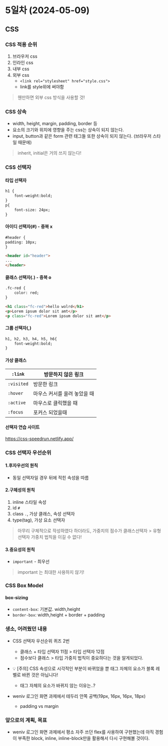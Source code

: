 # 5일차 (2024-05-09)

## CSS

### CSS 적용 순위
1. 브라우저 css
2. 인라인 css
3. 내부 css
4. 외부 css
    - `<link rel="stylesheet" href="style.css">`
     - link를 style위에 써야함

> 웬만하면 외부 css 방식을 사용할 것!

### CSS 상속

- width, height, margin, padding, border 등
- 요소의 크기와 위치에 영향을 주는 css는 상속이 되지 않는다.
- input, button과 같은 form 관련 태그들 또한 상속이 되지 않는다. (브라우저 스타일 때문에)

> inherit, initial은 거의 쓰지 않는다!

### CSS 선택자

#### 타입 선택자
```html
h1 {
	font-weight:bold;
}
p{
	font-size: 24px;
}
```

#### 아이디 선택자(#) - 중복 x
```html
#header {
padding: 10px;
}
```
```html
<header id="header">
...
</header>
```

#### 클래스 선택자(.) - 중복 o
```html
.fc-red {
	color: red;
}
```
```html
<h1 class="fc-red">hello wolrd</h1>
<p>Lorem ipsum dolor sit amt</p>
<p class="fc-red">Lorem ipsum dolor sit amt</p>
```

#### 그룹 선택자(,)
```html
h1, h2, h3, h4, h5, h6{ 
    font-weight:bold;
}
```

#### 가상 클래스
| `:link` | 방문하지 않은 링크 |
| --- | --- |
| `:visited` | 방문한 링크 |
| `:hover` | 마우스 커서를 올려 놓았을 때 |
| `:active` | 마우스로 클릭했을 때 |
| `:focus` | 포커스 되었을때 |

#### 선택자 연습 사이트

https://css-speedrun.netlify.app/

### CSS 선택자 우선순위

#### 1.후자우선의 원칙
- 동일 선택자일 경우 뒤에 적힌 속성을 따름

#### 2.구체성의 원칙
1. inline 스타일 속성
2. id `#`
3. class `.`, 가상 클래스, 속성 선택자
4. type(tag), 가상 요소 선택자

> 아무리 구체적으로 작성하였다 하더라도,
가중치의 점수가 클래스선택자 > 유형 선택자 가중치 법칙을 이길 수 없다!

#### 3.중요성의 원칙
- `important` - 최우선
> important 는 최대한 사용하지 않기!

### CSS Box Model


#### box-sizing
- `content-box`: 기본값. width,height
- `border-box`: width,height + border + padding

### 생소, 어려웠던 내용

- CSS 선택자 우선순위 퀴즈 2번
  - 클래스 + 타입 선택자 11점 > 타입 선택자 12점
  - 점수보다 클래스 > 타입 가중치 법칙이 중요하다는 것을 알게되었다.

- 💡 [주의] CSS 속성으로 시각적인 부분이 바뀌었을 뿐 태그 자체의 요소가 블록 레벨로 바뀐 것은 아닙니다!
    - 태그 자체의 요소가 바뀌지 않는 이유는..?

- weniv 로그인 화면 과제에서 테두리 안쪽 공백(19px, 16px, 16px, 18px) 
  - padding vs margin

### 앞으로의 계획, 목표
- weniv 로그인 화면 과제에서 평소 자주 쓰던 flex를 사용하여 구현했는데
아직 경험이 부족한 block, inline, inline-block만을 활용해서 다시 구현해볼 것이다.
